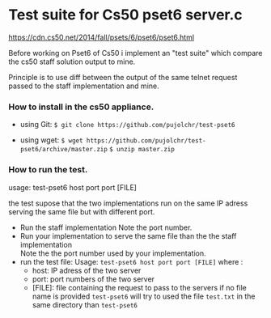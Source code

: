 # Test suite for Cs50 pset6 server.c #

https://cdn.cs50.net/2014/fall/psets/6/pset6/pset6.html

Before working on Pset6 of Cs50 i implement an "test suite" which compare
the cs50 staff solution output to mine.

Principle is to use diff between the output of the same telnet
request passed to the staff implementation and mine.




### How to install in the cs50 appliance.
* using  Git:
  `$ git clone https://github.com/pujolchr/test-pset6`

* using wget:
  `$ wget https://github.com/pujolchr/test-pset6/archive/master.zip`
  `$ unzip master.zip`

### How to run the test.

usage:
    test-pset6 host port port [FILE]

the test supose that the two implementations run on the same IP adress 
serving the same file but with different port.

* Run the staff implementation
  Note the port number.
* Run your implementation to serve the same file than the the staff implementation  
  Note the the port number used by your implementation.  
* run the test file:
  Usage: `test-pset6 host port port [FILE]`
  where :
  * host: IP adress of the two server
  * port: port numbers of the two server
  * [FILE]: file containing the request to pass to the servers
    if no file name is provided `test-pset6` will try to used the file
    `test.txt` in the same directory than `test-pset6`

